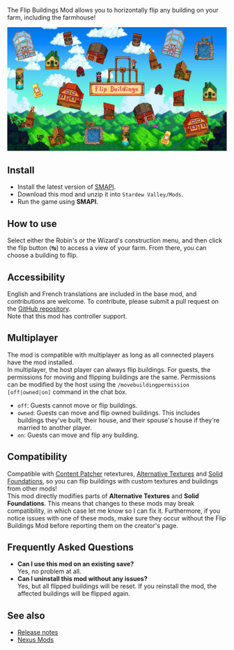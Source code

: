 
The Flip Buildings Mod allows you to horizontally flip any building on your farm, including the farmhouse!

![](docs/images/main.jpg)

## Install
 - Install the latest version of [SMAPI](https://smapi.io).
 - Download this mod and unzip it into `Stardew Valley/Mods`.
 - Run the game using **SMAPI**.

## How to use
Select either the Robin's or the Wizard's construction menu, and then click the flip button (↹) to access a view of your farm. From there, you can choose a building to flip.

## Accessibility
English and French translations are included in the base mod, and contributions are welcome. To contribute, please submit a pull request on the [GitHub repository](https://github.com/mouahrara/FlipBuildings/pulls).  
Note that this mod has controller support.

## Multiplayer
The mod is compatible with multiplayer as long as all connected players have the mod installed.  
In multiplayer, the host player can always flip buildings. For guests, the permissions for moving and flipping buildings are the same. Permissions can be modified by the host using the `/movebuildingpermission [off|owned|on]` command in the chat box.
 - `off`: Guests cannot move or flip buildings.
 - `owned`: Guests can move and flip owned buildings. This includes buildings they've built, their house, and their spouse's house if they're married to another player.
 - `on`: Guests can move and flip any building.

## Compatibility
Compatible with [Content Patcher](https://www.nexusmods.com/stardewvalley/mods/1915) retextures, [Alternative Textures](https://www.nexusmods.com/stardewvalley/mods/9246) and [Solid Foundations](https://www.nexusmods.com/stardewvalley/mods/12311), so you can flip buildings with custom textures and buildings from other mods!  
This mod directly modifies parts of **Alternative Textures** and **Solid Foundations**. This means that changes to these mods may break compatibility, in which case let me know so I can fix it. Furthermore, if you notice issues with one of these mods, make sure they occur without the Flip Buildings Mod before reporting them on the creator's page.

## Frequently Asked Questions
- **Can I use this mod on an existing save?**  
Yes, no problem at all.
- **Can I uninstall this mod without any issues?**  
Yes, but all flipped buildings will be reset. If you reinstall the mod, the affected buildings will be flipped again.

## See also
- [Release notes](https://github.com/mouahrara/FlipBuildings/releases)
- [Nexus Mods](https://www.nexusmods.com/stardewvalley/mods/18444)
